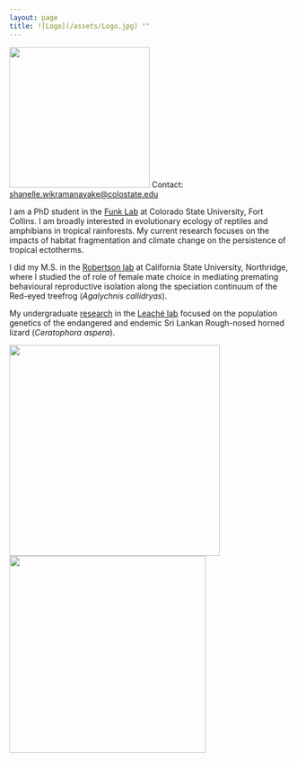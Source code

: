 ```yaml
---
layout: page
title: ![Logo](/assets/Logo.jpg) ""
---
```


<img src="/assets/Field_pic2.jpg"  width="250" height="250"> Contact: 
shanelle.wikramanayake@colostate.edu

I am a PhD student in the [Funk Lab](https://sites.google.com/view/funklab/home?authuser=0) at Colorado State University, Fort Collins. 
I am broadly interested in evolutionary ecology of reptiles and amphibians in tropical rainforests. My current research focuses on the impacts of habitat fragmentation and climate change on the persistence of tropical ectotherms. 

I did my M.S. in the [Robertson lab](https://jrobertsonlab.wordpress.com/) at California State University, Northridge, where I studied the of role of female mate choice in mediating premating behavioural reproductive isolation along the speciation continuum of the Red-eyed treefrog (_Agalychnis callidryas_).

My undergraduate [research](https://doi.org/10.1111/btp.12970) in the [Leaché lab](https://faculty.washington.edu/leache/wordpress/) focused on the population genetics of the endangered and endemic Sri Lankan Rough-nosed horned lizard (_Ceratophora aspera_). 

<img src="/assets/Aspera.jpg"  width="375" height="375">  <img src="/assets/RETFHome.jpg"  width="350" height="350">

